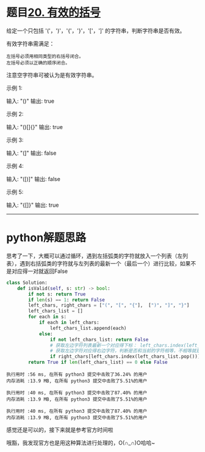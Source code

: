 # 题目[20. 有效的括号](https://leetcode-cn.com/problems/valid-parentheses/)

给定一个只包括 '('，')'，'{'，'}'，'['，']' 的字符串，判断字符串是否有效。

有效字符串需满足：

    左括号必须用相同类型的右括号闭合。
    左括号必须以正确的顺序闭合。

注意空字符串可被认为是有效字符串。

示例 1:

输入: "()"
输出: true

示例 2:

输入: "()[]{}"
输出: true

示例 3:

输入: "(]"
输出: false

示例 4:

输入: "([)]"
输出: false

示例 5:

输入: "{[]}"
输出: true

*****

# python解题思路

思考了一下，大概可以通过循环，遇到左括弧类的字符就放入一个列表（左列表），遇到右括弧类的字符就与左列表的最新一个（最后一个）进行比较，如果不是对应得一对就返回False

```python
class Solution:
    def isValid(self, s: str) -> bool:
        if not s: return True
        if len(s) == 1: return False
        left_chars, right_chars = ["(", "[", "{"],  [")", "]", "}"]
        left_chars_list = []
        for each in s:
            if each in left_chars:                
                left_chars_list.append(each)
            else:
                if not left_chars_list: return False
                # 获取左边字符列表最新一个对应得下标： left_chars.index(left_chars_list.pop())
                # 获取左边字符对应得右边字符，判断是否和当前的字符相等，不相等就是匹配失败
                if right_chars[left_chars.index(left_chars_list.pop())] != each: return False
        return True if len(left_chars_list) == 0 else False
```

```
执行用时 :56 ms, 在所有 python3 提交中击败了36.24% 的用户
内存消耗 :13.9 MB, 在所有 python3 提交中击败了5.51%的用户

执行用时 :40 ms, 在所有 python3 提交中击败了87.40% 的用户
内存消耗 :13.9 MB, 在所有 python3 提交中击败了5.51%的用户

执行用时 :40 ms, 在所有 python3 提交中击败了87.40% 的用户
内存消耗 :13.9 MB, 在所有 python3 提交中击败了5.51%的用户
```

感觉还是可以的，接下来就是参考官方时间啦

哦豁，我发现官方也是用这种算法进行处理的，O(∩_∩)O哈哈~